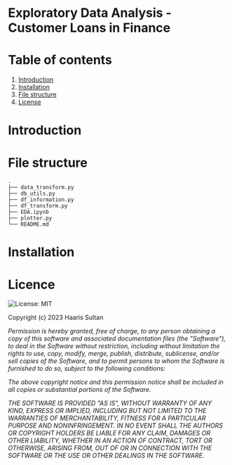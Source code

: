 # Exploratory Data Analysis - Customer Loans in Finance

# Table of contents 
1. [Introduction](#introduction)
1. [Installation](#installation)
1. [File structure](#file-structure)
1. [License](#license)

# Introduction 

# File structure 
```
.
├── data_transform.py
├── db_utils.py
├── df_information.py
├── df_transform.py
├── EDA.ipynb
├── plotter.py
└── README.md
```

# Installation 


# Licence

![License: MIT](https://img.shields.io/badge/License-MIT-yellow.svg)

Copyright (c) 2023 Haaris Sultan

*Permission is hereby granted, free of charge, to any person obtaining a copy
of this software and associated documentation files (the "Software"), to deal
in the Software without restriction, including without limitation the rights
to use, copy, modify, merge, publish, distribute, sublicense, and/or sell
copies of the Software, and to permit persons to whom the Software is
furnished to do so, subject to the following conditions:*

*The above copyright notice and this permission notice shall be included in all
copies or substantial portions of the Software.*

*THE SOFTWARE IS PROVIDED "AS IS", WITHOUT WARRANTY OF ANY KIND, EXPRESS OR
IMPLIED, INCLUDING BUT NOT LIMITED TO THE WARRANTIES OF MERCHANTABILITY,
FITNESS FOR A PARTICULAR PURPOSE AND NONINFRINGEMENT. IN NO EVENT SHALL THE
AUTHORS OR COPYRIGHT HOLDERS BE LIABLE FOR ANY CLAIM, DAMAGES OR OTHER
LIABILITY, WHETHER IN AN ACTION OF CONTRACT, TORT OR OTHERWISE, ARISING FROM,
OUT OF OR IN CONNECTION WITH THE SOFTWARE OR THE USE OR OTHER DEALINGS IN THE
SOFTWARE.*